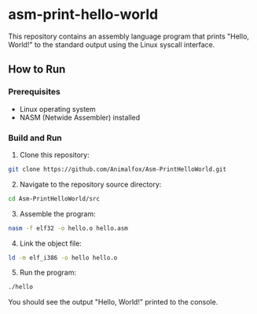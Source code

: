 # asm-print-hello-world

This repository contains an assembly language program that prints
"Hello, World!" to the standard output using the Linux syscall interface.

## How to Run

### Prerequisites

- Linux operating system
- NASM (Netwide Assembler) installed

### Build and Run

1. Clone this repository:

```bash
git clone https://github.com/Animalfox/Asm-PrintHelloWorld.git
```

2. Navigate to the repository source directory:

```bash
cd Asm-PrintHelloWorld/src
```

3. Assemble the program:

```bash
nasm -f elf32 -o hello.o hello.asm
```

4. Link the object file:

```bash
ld -m elf_i386 -o hello hello.o
```

5. Run the program:

```bash
./hello
```

You should see the output "Hello, World!" printed to the console.
